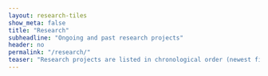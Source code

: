 ```yaml
---
layout: research-tiles
show_meta: false
title: "Research"
subheadline: "Ongoing and past research projects"
header: no
permalink: "/research/"
teaser: "Research projects are listed in chronological order (newest first). Currently, projects are displayed by a link only, it is planned to arrange them in a grid with tiles showing a short teaser."
---
```

